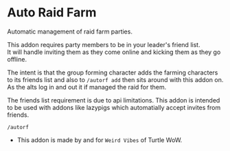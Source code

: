 Auto Raid Farm
===

Automatic management of raid farm parties.  

This addon requires party members to be in your leader's friend list.  
It will handle inviting them as they come online and kicking them as they go offline.  

The intent is that the group forming character adds the farming characters to its friends list and also to `/autorf add` then sits around with this addon on. As the alts log in and out it if managed the raid for them.  

The friends list requirement is due to api limitations. This addon is intended to be used with addons like lazypigs which automatially accept invites from friends.  

```
/autorf
```

* This addon is made by and for `Weird Vibes` of Turtle WoW.  